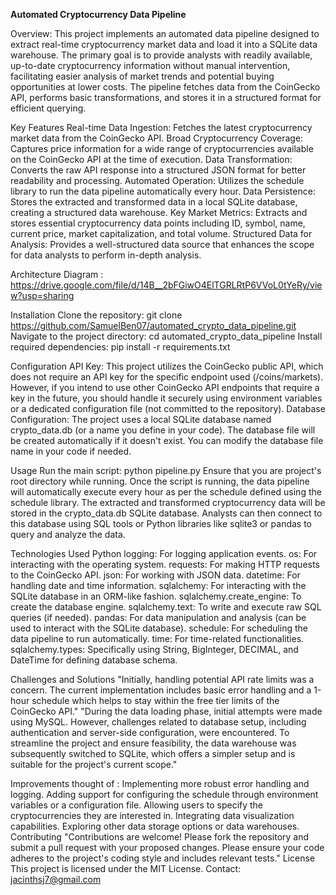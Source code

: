 **Automated Cryptocurrency Data Pipeline**

Overview:
This project implements an automated data pipeline designed to extract real-time cryptocurrency market data and load it into a SQLite data warehouse. The primary goal is to provide analysts with readily available, up-to-date cryptocurrency information without manual intervention, facilitating easier analysis of market trends and potential buying opportunities at lower costs. The pipeline fetches data from the CoinGecko API, performs basic transformations, and stores it in a structured format for efficient querying.

Key Features
Real-time Data Ingestion: Fetches the latest cryptocurrency market data from the CoinGecko API.
Broad Cryptocurrency Coverage: Captures price information for a wide range of cryptocurrencies available on the CoinGecko API at the time of execution.
Data Transformation: Converts the raw API response into a structured JSON format for better readability and processing.
Automated Operation: Utilizes the schedule library to run the data pipeline automatically every hour.
Data Persistence: Stores the extracted and transformed data in a local SQLite database, creating a structured data warehouse.
Key Market Metrics: Extracts and stores essential cryptocurrency data points including ID, symbol, name, current price, market capitalization, and total volume.
Structured Data for Analysis: Provides a well-structured data source that enhances the scope for data analysts to perform in-depth analysis.

Architecture Diagram :
https://drive.google.com/file/d/14B__2bFGiwO4ElTGRLRtP6VVoL0tYeRy/view?usp=sharing

Installation
Clone the repository:
git clone https://github.com/SamuelBen07/automated_crypto_data_pipeline.git
Navigate to the project directory:
cd automated_crypto_data_pipeline
Install required dependencies:
pip install -r requirements.txt

Configuration
API Key: This project utilizes the CoinGecko public API, which does not require an API key for the specific endpoint used (/coins/markets). However, if you intend to use other CoinGecko API endpoints that require a key in the future, you should handle it securely using environment variables or a dedicated configuration file (not committed to the repository).
Database Configuration: The project uses a local SQLite database named crypto_data.db (or a name you define in your code). The database file will be created automatically if it doesn't exist. You can modify the database file name in your code if needed.

Usage
Run the main script:
python pipeline.py
Ensure that you are project's root directory while running.
Once the script is running, the data pipeline will automatically execute every hour as per the schedule defined using the schedule library.
The extracted and transformed cryptocurrency data will be stored in the crypto_data.db SQLite database. Analysts can then connect to this database using SQL tools or Python libraries like sqlite3 or pandas to query and analyze the data.

Technologies Used
Python
logging: For logging application events.
os: For interacting with the operating system.
requests: For making HTTP requests to the CoinGecko API.
json: For working with JSON data.
datetime: For handling date and time information.
sqlalchemy: For interacting with the SQLite database in an ORM-like fashion.
sqlalchemy.create_engine: To create the database engine.
sqlalchemy.text: To write and execute raw SQL queries (if needed).
pandas: For data manipulation and analysis (can be used to interact with the SQLite database).
schedule: For scheduling the data pipeline to run automatically.
time: For time-related functionalities.
sqlalchemy.types: Specifically using String, BigInteger, DECIMAL, and DateTime for defining database schema.

Challenges and Solutions
"Initially, handling potential API rate limits was a concern. The current implementation includes basic error handling and a 1-hour schedule which helps to stay within the free tier limits of the CoinGecko API."
"During the data loading phase, initial attempts were made using MySQL. However, challenges related to database setup, including authentication and server-side configuration, were encountered. To streamline the project and ensure feasibility, the data warehouse was subsequently switched to SQLite, which offers a simpler setup and is suitable for the project's current scope."

Improvements thought of :
Implementing more robust error handling and logging.
Adding support for configuring the schedule through environment variables or a configuration file.
Allowing users to specify the cryptocurrencies they are interested in.
Integrating data visualization capabilities.
Exploring other data storage options or data warehouses.
Contributing
"Contributions are welcome! Please fork the repository and submit a pull request with your proposed changes. Please ensure your code adheres to the project's coding style and includes relevant tests."
License
This project is licensed under the MIT License.
Contact:
jacinthsj7@gmail.com
